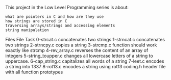 This project in the Low Level Programming series is about:

    what are pointers in C and how are they use
    how strings are stored in C
    traversing arrays/strings and accessing elements
    string manipulation

Files
File 	Task
0-strcat.c 	concatenates two strings
1-strncat.c 	concatenates two strings
2-strncpy.c 	copies a string
3-strcmp.c 	function should work exactly like strcmp
4-rev_array.c 	reverses the content of an array of integers
5-string_toupper.c 	changes all lowercase letters of a string to uppercase.
6-cap_string.c 	capitalizes all words of a string
7-leet.c 	encodes a string into 1337
8-rot13.c 	encodes a string using rot13
coding.h 	header file with all function prototypes
